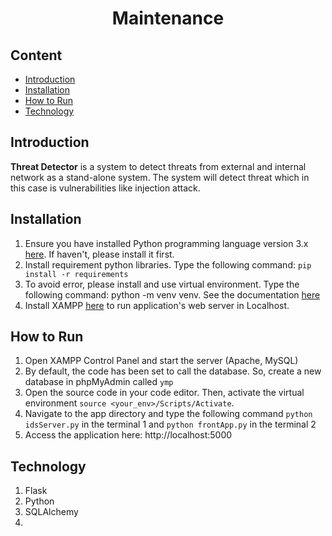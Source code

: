 <center><h1>Maintenance</h1></center>

## Content

- [Introduction](#Introduction)
- [Installation](#Quickstart)
- [How to Run](#How%20To%20Run)
- [Technology](#Techonology)

## Introduction 

**Threat Detector** is a system to detect threats from external and internal  network as a stand-alone system. The system will detect threat which in this case is vulnerabilities like injection attack.

## Installation

1. Ensure you have installed Python programming language version 3.x [here](https://www.python.org/downloads/). If haven't, please install it first.
2. Install requirement python libraries. Type the following command: `pip install -r requirements`
3. To avoid error, please install and use virtual environment. Type the following command: python -m venv venv. See the documentation [here](https://docs.python.org/3/library/venv.html)
4. Install XAMPP [here](https://www.apachefriends.org/) to run application's web server in Localhost.

## How to Run

1. Open XAMPP Control Panel and start the server (Apache, MySQL)
2. By default, the code has been set to call the database. So, create a new database in phpMyAdmin called `ymp`
4. Open the source code in your code editor. Then, activate the virtual environment `source <your_env>/Scripts/Activate`.
5. Navigate to the app directory and type the following command `python idsServer.py` in the terminal 1 and `python frontApp.py` in the terminal 2
6. Access the application here: http://localhost:5000

## Technology

1. Flask
2. Python
3. SQLAlchemy
4. 